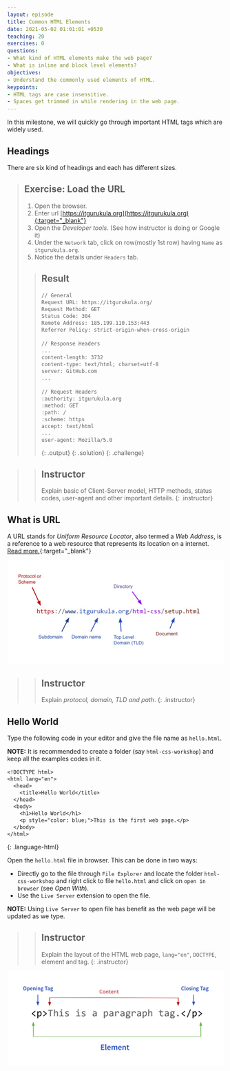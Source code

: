 ```yaml
---
layout: episode
title: Common HTML Elements
date: 2021-05-02 01:01:01 +0530
teaching: 20
exercises: 0
questions:
- What kind of HTML elements make the web page?
- What is inline and block level elements?
objectives:
- Understand the commonly used elements of HTML.
keypoints:
- HTML tags are case insensitive.
- Spaces get trimmed in while rendering in the web page.
---
```


In this milestone, we will quickly go through important HTML tags which
are widely used.

## Headings

There are six kind of headings and each has different sizes.

> ## Exercise: Load the URL
>
> 1. Open the browser.
> 2. Enter url [https://itgurukula.org](https://itgurukula.org){:target="_blank"}
> 3. Open the _Developer tools_. (See how instructor is doing or Google it)
> 4. Under the `Network` tab, click on row(mostly 1st row) having `Name` as `itgurukula.org`.
> 5. Notice the details under `Headers` tab.
>
> > ## Result
> >
> > ~~~
> > // General
> > Request URL: https://itgurukula.org/
> > Request Method: GET
> > Status Code: 304
> > Remote Address: 185.199.110.153:443
> > Referrer Policy: strict-origin-when-cross-origin
> >
> > // Response Headers
> > ...
> > content-length: 3732
> > content-type: text/html; charset=utf-8
> > server: GitHub.com
> > ...
> >
> > // Request Headers
> > :authority: itgurukula.org
> > :method: GET
> > :path: /
> > :scheme: https
> > accept: text/html
> > ...
> > user-agent: Mozilla/5.0
> > ~~~
> >
> > {: .output}
> {: .solution}
{: .challenge}

>> ## Instructor
>>
>> Explain basic of Client-Server model, HTTP methods, status codes, user-agent and other important details.
{: .instructor}

## What is URL

A URL stands for _Uniform Resource Locator_, also termed a _Web Address_, is a reference to a web resource that represents its location on a internet. [Read more.](https://en.wikipedia.org/wiki/URL){:target="_blank"}

<img class="embed-img" src="./assets/img/url.jpg" alt="URL">

>> ## Instructor
>>
>> Explain _protocol, domain, TLD and path_.
{: .instructor}

## Hello World

Type the following code in your editor and give the file name as `hello.html`.

__NOTE:__ It is recommended to create a folder (say `html-css-workshop`) and keep all the examples
codes in it.

~~~
<!DOCTYPE html>
<html lang="en">
  <head>
    <title>Hello World</title>
  </head>
  <body>
    <h1>Hello World</h1>
    <p style="color: blue;">This is the first web page.</p>
  </body>
</html>
~~~
{: .language-html}

Open the `hello.html` file in browser. This can be done in two ways:
  - Directly go to the file through `File Explorer` and locate the folder `html-css-workshop` and right click to file `hello.html` and click on `open in browser` (see _Open With_).
  - Use the `Live Server` extension to open the file.

  __NOTE:__ Using `Live Server` to open file has benefit as the web page will be updated as we type.

>> ## Instructor
>>
>> Explain the layout of the HTML web page, `lang="en"`, `DOCTYPE`, element and tag.
{: .instructor}

<img class="embed-img" src="./assets/img/element.jpg" alt="Element and Tag">
